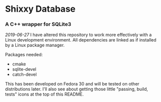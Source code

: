 # Shixxy Database
### A C++ wrapper for SQLite3

*2019-06-27* I have altered this repository to work more effectively with a Linux development environment. All dependencies are linked as if installed by a Linux package manager.

Packages needed:
- cmake
- sqlite-devel
- catch-devel

This has been developed on Fedora 30 and will be tested on other distributions later. I'll also see about getting those little "passing, build, tests" icons at the top of this README.
